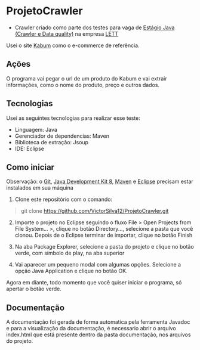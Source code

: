 # ProjetoCrawler

- Crawler criado como parte dos testes para vaga de [Estágio Java (Crawler e Data quality)](https://jobs.lett.digital/o/estagio-java-crawler-e-data-quality) na empresa [LETT](https://lett.digital/)

Usei o site [Kabum](https://www.kabum.com.br/) como o e-commerce de referência.

## Ações

O programa vai pegar o url de um produto do Kabum e vai extrair informações, como o nome do produto, preço e outros dados.

## Tecnologias

Usei as seguintes tecnologias para realizar esse teste:
- Linguagem: Java
- Gerenciador de dependencias: Maven
- Biblioteca de extração: Jsoup
- IDE: Eclipse

## Como iniciar

Observação: o [Git](https://git-scm.com/downloads), [Java Development Kit 8](https://www.oracle.com/java/technologies/javase-jdk8-downloads.html), [Maven](https://maven.apache.org/download.cgi) e [Eclipse](https://www.eclipse.org/downloads/) precisam estar instalados em sua máquina

1. Clone este repositório com o comando:

> git clone https://github.com/VictorSilva12/ProjetoCrawler.git

2. Importe o projeto no Eclipse seguindo o fluxo File > Open Projects from File System... >, clique no botão Directory..., selecione a pasta que você clonou. Depois de o Eclipse terminar de importar, clique no botão Finish

3. Na aba Package Explorer, selecione a pasta do projeto e clique no botão verde, com símbolo de play, na aba superior

4. Vai aparecer um pequeno modal com algumas opções. Selecione a opção Java Application e clique no botão OK.

Agora em diante, todo momento que você quiser iniciar o programa, só apertar o botão verde.

## Documentação 

A documentação foi gerada de forma automatica pela ferramenta Javadoc e para a visualização da documentação, é necessario abrir o arquivo index.html que está presente dentro da pasta documentação, nos arquivos do projeto.
